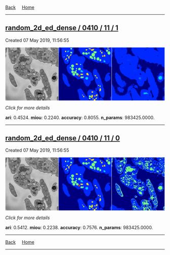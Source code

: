 
[Back](..)&nbsp;&nbsp;&nbsp;&nbsp;&nbsp;[Home](https://leapmanlab.github.io/snapshots)

---

<div class="summary"><a href="1"><h2>random_2d_ed_dense / 0410 / 11 / 1</h2></a><p>Created 07 May 2019, 11:56:55
</p><a href="1"><img src="1/media/summary.png" align="center"></a><p>
<i>Click for more details</i>
</p></div>

**ari**: 0.4524. **miou**: 0.2240. **accuracy**: 0.8055. **n_params**: 983425.0000. 

---

<div class="summary"><a href="0"><h2>random_2d_ed_dense / 0410 / 11 / 0</h2></a><p>Created 07 May 2019, 11:56:55
</p><a href="0"><img src="0/media/summary.png" align="center"></a><p>
<i>Click for more details</i>
</p></div>

**ari**: 0.5412. **miou**: 0.2238. **accuracy**: 0.7576. **n_params**: 983425.0000. 

---

[Back](..)&nbsp;&nbsp;&nbsp;&nbsp;&nbsp;[Home](https://leapmanlab.github.io/snapshots)

---